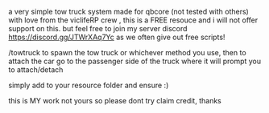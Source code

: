 a very simple tow truck system made for qbcore (not tested with others) with love from the viclifeRP crew , this is a FREE resouce and i will not offer support on this. but feel free to join my server discord https://discord.gg/JTWrXAq7Yc as we often give out free scripts!

/towtruck to spawn the tow truck or whichever method you use, then to attach the car go to the passenger side of the truck where it will prompt you to attach/detach

simply add to your resource folder and ensure :)

this is MY work not yours so please dont try claim credit, thanks 
